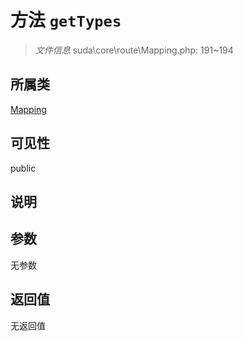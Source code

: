 # 方法 `getTypes`

> *文件信息* suda\core\route\Mapping.php: 191~194

## 所属类 

[Mapping](../Mapping.md)

## 可见性

public

## 说明



## 参数


无参数


## 返回值

无返回值
